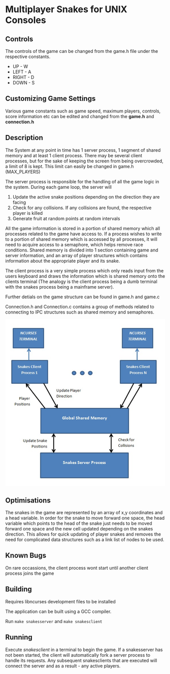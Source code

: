 Multiplayer Snakes for UNIX Consoles
====================================

Controls
-----------

The controls of the game can be changed from the game.h file
under the respective constants.

* UP    - W
* LEFT	- A
* RIGHT	- D
* DOWN	- S

Customizing Game Settings
-------------------------

Various game constants such as game speed, maximum players, controls, score information
etc can be edited and changed from the **game.h** and **connection.h**


Description
-----------

The System at any point in time has 1 server process, 1 segment of shared memory
and at least 1 client process. There may be several client processes,
but for the sake of keeping the screen from being overcrowded, a limit of 8 is kept.
This limit can easily be changed in game.h (MAX_PLAYERS)

The server process is responsible for the handling of all the game logic in the system.
During each game loop, the server will

1. Update the active snake positions depending on the direction they are facing
2. Check for any collisions. If any collisions are found, the respective player is killed
3. Generate fruit at random points at random intervals

All the game information is stored in a portion of shared memory which all processes related
to the game have access to. If a process wishes to write to a portion of shared memory which is
accessed by all processes, it will need to acquire access to a semaphore, which helps remove
race conditions. Shared memory is divided into 1 section containing game and server information, and an
array of player structures which contains information about the appropriate player and its snake.

The client process is a very simple process which only reads input from the users keyboard
and draws the information which is shared memory onto the clients terminal (The analogy is the client
process being a dumb terminal with the snakes process being a mainframe server).

Further detials on the game structure can be found in game.h and game.c

Connection.h and Connection.c contains a group of methods related to connecting to IPC structures
such as shared memory and semaphores.

![System Architecture](Architecture.jpg)

Optimisations
-------------

The snakes in the game are represented by an array of x,y coordinates and a head variable.
In order for the snake to move forward one space, the head variable which points to the head of the snake
just needs to be moved forward one space and the new cell updated depending on the snakes direction. This
allows for quick updating of player snakes and removes the need for complicated data structures such as a
link list of nodes to be used.


Known Bugs
----------

On rare occassions, the client process wont start until another client process joins the game

Building
--------

Requires libncurses development files to be installed

The application can be built using a GCC compiler.

Run `make snakesserver` and `make snakesclient`

Running
-------

Execute *snakesclient* in a terminal to begin the game. If a snakesserver has not been started, the client will
automatically fork a server process to handle its requests. Any subsequent snakesclients that are executed will
connect the server and as a result - any active players.
